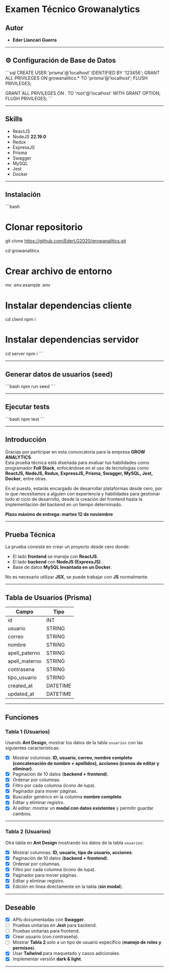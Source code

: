 # Examen Técnico Growanalytics

## Autor

- **Eder Llancari Guerra**

---

## ⚙️ Configuración de Base de Datos

´´´sql
CREATE USER 'prisma'@'localhost' IDENTIFIED BY '123456';
GRANT ALL PRIVILEGES ON growanalitics.\* TO 'prisma'@'localhost';
FLUSH PRIVILEGES;

GRANT ALL PRIVILEGES ON _._ TO 'root'@'localhost' WITH GRANT OPTION;
FLUSH PRIVILEGES;
´´´

---

## Skills

- ReactJS
- NodeJS **22.19.0**
- Redux
- ExpressJS
- Prisma
- Swagger
- MySQL
- Jest
- Docker

---

## Instalación

´´´bash

# Clonar repositorio

git clone https://github.com/EderLG2020/growanalitics.git

cd growanalitics

# Crear archivo de entorno

mv .env.example .env

# Instalar dependencias cliente

cd client
npm i

# Instalar dependencias servidor

cd server
npm i
´´´

---

## Generar datos de usuarios (seed)

´´´bash
npm run seed
´´´

---

## Ejecutar tests

´´´bash
npm test
´´´

---

## Introducción

Gracias por participar en esta convocatoria para la empresa **GROW ANALYTICS**.  
Esta prueba técnica está diseñada para evaluar tus habilidades como programador **Full Stack**, enfocándose en el uso de tecnologías como **ReactJS, NodeJS, Redux, ExpressJS, Prisma, Swagger, MySQL, Jest, Docker**, entre otras.

En el puesto, estarás encargado de desarrollar plataformas desde cero, por lo que necesitamos a alguien con experiencia y habilidades para gestionar todo el ciclo de desarrollo, desde la creación del frontend hasta la implementación del backend en un tiempo determinado.

**Plazo máximo de entrega: martes 12 de noviembre**

---

## Prueba Técnica

La prueba consiste en crear un proyecto desde cero donde:

- El lado **frontend** se maneje con **ReactJS**.
- El lado **backend** con **NodeJS (ExpressJS)**.
- Base de datos **MySQL levantada en un Docker**.

No es necesario utilizar **JSX**, se puede trabajar con **JS** normalmente.

---

## Tabla de Usuarios (Prisma)

| Campo         | Tipo     |
| ------------- | -------- |
| id            | INT      |
| usuario       | STRING   |
| correo        | STRING   |
| nombre        | STRING   |
| apell_paterno | STRING   |
| apell_materno | STRING   |
| contrasena    | STRING   |
| tipo_usuario  | STRING   |
| created_at    | DATETIME |
| updated_at    | DATETIME |

---

## Funciones

### Tabla 1 (Usuarios)

Usando **Ant Design**, mostrar los datos de la tabla `usuarios` con las siguientes características:

- [x] Mostrar columnas: **ID, usuario, correo, nombre completo (concatenación de nombre + apellidos), acciones (íconos de editar y eliminar)**.
- [x] Paginación de 10 datos (**backend + frontend**).
- [x] Ordenar por columnas.
- [x] Filtro por cada columna (ícono de lupa).
- [x] Paginador para mover páginas.
- [x] Buscador genérico en la columna **nombre completo**.
- [x] Editar y eliminar registro.
- [x] Al editar: mostrar un **modal con datos existentes** y permitir guardar cambios.

---

### Tabla 2 (Usuarios)

Otra tabla en **Ant Design** mostrando los datos de la tabla `usuarios`:

- [x] Mostrar columnas: **ID, usuario, tipo de usuario, acciones**.
- [x] Paginación de 10 datos (**backend + frontend**).
- [x] Ordenar por columnas.
- [x] Filtro por cada columna (ícono de lupa).
- [x] Paginador para mover páginas.
- [x] Editar y eliminar registro.
- [x] Edición en línea directamente en la tabla (**sin modal**).

---

## Deseable

- [x] APIs documentadas con **Swagger**.
- [ ] Pruebas unitarias en **Jest** para backend.
- [ ] Pruebas unitarias para frontend.
- [x] Crear usuario (con contraseña).
- [ ] Mostrar **Tabla 2** solo a un tipo de usuario específico (**manejo de roles y permisos**).
- [x] Usar **Tailwind** para maquetado y casos adicionales.
- [x] Implementar versión **dark & light**.

---
